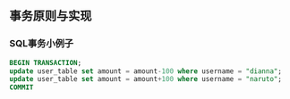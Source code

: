 ## 事务原则与实现

### SQL事务小例子
```sql
BEGIN TRANSACTION;
update user_table set amount = amount-100 where username = "dianna";
update user_table set amount = amount+100 where username = "naruto";
COMMIT
```